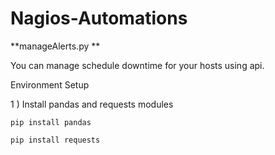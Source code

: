 # Nagios-Automations

**manageAlerts.py **

You can manage schedule downtime for your hosts using api.

Environment Setup

1 ) Install pandas and requests modules

    pip install pandas

    pip install requests
